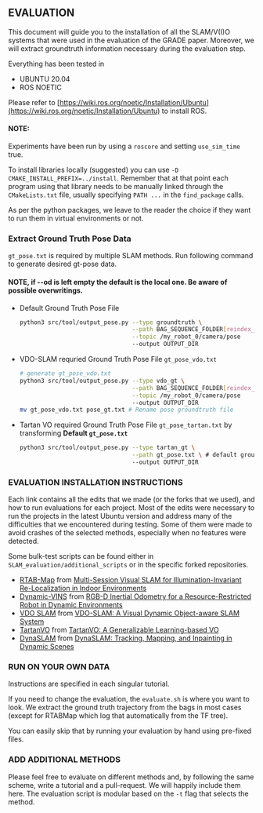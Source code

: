 ## EVALUATION
This document will guide you to the installation of all the SLAM/V(I)O systems that were used in the evaluation of the GRADE paper.
Moreover, we will extract groundtruth information necessary during the evaluation step.

Everything has been tested in 
- UBUNTU 20.04
- ROS NOETIC

Please refer to [https://wiki.ros.org/noetic/Installation/Ubuntu](https://wiki.ros.org/noetic/Installation/Ubuntu) to install ROS.

#### NOTE:
Experiments have been run by using a `roscore` and setting `use_sim_time` true.

To install libraries locally (suggested) you can use `-D CMAKE_INSTALL_PREFIX=../install`.
Remember that at that point each program using that library needs to be manually linked through the `CMakeLists.txt` file, usually specifying `PATH ...` in the `find_package` calls.

As per the python packages, we leave to the reader the choice if they want to run them in virtual environments or not.

### Extract Ground Truth Pose Data

`gt_pose.txt` is required by multiple SLAM methods. Run following command to generate desired gt-pose data.


#### NOTE, if --od is left empty the default is the local one. Be aware of possible overwritings.
- Default Ground Truth Pose File
  ```bash
  python3 src/tool/output_pose.py --type groundtruth \
                                  --path BAG_SEQUENCE_FOLDER[reindex_bags_folder] \
                                  --topic /my_robot_0/camera/pose
                                  --output OUTPUT_DIR
  ```
- VDO-SLAM requried Ground Truth Pose File `gt_pose_vdo.txt`
  ```bash
  # generate gt_pose_vdo.txt
  python3 src/tool/output_pose.py --type vdo_gt \
                                  --path BAG_SEQUENCE_FOLDER[reindex_bags_folder] \
                                  --topic /my_robot_0/camera/pose
                                  --output OUTPUT_DIR
  mv gt_pose_vdo.txt pose_gt.txt # Rename pose groundtruth file
  ```
- Tartan VO required Ground Truth Pose File `gt_pose_tartan.txt` by transforming **Default `gt_pose.txt`**
  ```bash
  python3 src/tool/output_pose.py --type tartan_gt \
                                  --path gt_pose.txt \ # default groundtruth pose
                                  --output OUTPUT_DIR
  ```

### EVALUATION INSTALLATION INSTRUCTIONS
Each link contains all the edits that we made (or the forks that we used), and how to run evaluations for each project.
Most of the edits were necessary to run the projects in the latest Ubuntu version and address many of the difficulties that we encountered during testing.
Some of them were made to avoid crashes of the selected methods, especially when no features were detected.

Some bulk-test scripts can be found either in `SLAM_evaluation/additional_scripts` or in the specific forked repositories.

- [RTAB-Map](https://github.com/introlab/rtabmap_ros.git) from [Multi-Session Visual SLAM for Illumination-Invariant Re-Localization in Indoor Environments](https://arxiv.org/abs/2103.03827)
- [Dynamic-VINS](https://github.com/robot-perception-group/Dynamic-VINS) from [RGB-D Inertial Odometry for a Resource-Restricted Robot in Dynamic Environments](https://ieeexplore.ieee.org/document/9830851/)
- [VDO SLAM](https://github.com/robot-perception-group/VDO_SLAM) from [VDO-SLAM: A Visual Dynamic Object-aware SLAM System](https://arxiv.org/abs/2005.11052)
- [TartanVO](https://github.com/robot-perception-group/tartanvo) from [TartanVO: A Generalizable Learning-based VO](https://arxiv.org/pdf/2011.00359.pdf)
- [DynaSLAM](https://github.com/BertaBescos/DynaSLAM) from [DynaSLAM: Tracking, Mapping, and Inpainting in Dynamic Scenes](https://ieeexplore.ieee.org/document/8421015)

### RUN ON YOUR OWN DATA
Instructions are specified in each singular tutorial.

If you need to change the evaluation, the `evaluate.sh` is where you want to look. We extract the ground truth trajectory from the bags in most cases (except for RTABMap which log that automatically from the TF tree).

You can easily skip that by running your evaluation by hand using pre-fixed files.

### ADD ADDITIONAL METHODS
Please feel free to evaluate on different methods and, by following the same scheme, write a tutorial and a pull-request. We will happily include them here.
The evaluation script is modular based on the `-t` flag that selects the method.
